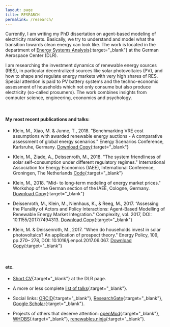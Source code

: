 ```yaml
---
layout: page
title: RESEARCH
permalink: /research/
---
```


Currently, I am writing my PhD dissertation on agent-based modeling of electricity markets. 
Basically, we try to understand and model what the transition towards clean energy can look like.
The work is located in the department of [Energy Systems Analysis](https://www.dlr.de/tt/en/desktopdefault.aspx/tabid-2904/4394_read-6500/){:target="_blank"} at the German Aerospace Center (DLR). 

I am researching the investment dynamics of renewable energy sources (RES), in particular decentralized sources like solar photovoltaics (PV), and how to shape and regulate energy markets with very high shares of RES. Special attention is paid to PV battery systems and the techno-economic assessment of households which not only consume but also produce electricity (so-called prosumers). The work combines insights from computer science, engineering, economics and psychology.

<br> 

#### <b>My most recent publications and talks:</b>

* Klein, M., Xiao, M. & Junne, T., 2018. "Benchmarking VRE cost assumptions with awarded renewable energy auctions - A comparative assessment of global energy scenarios." Energy Scenarios Conference, Karlsruhe, Germany. [Download Copy](https://zenodo.org/record/1435842){:target="_blank"}

* Klein, M., Ziade, A., Deissenroth, M., 2018. "The system friendliness of solar self-consumption under different regulatory regimes." International Association for Energy Economics (IAEE), International Conference, Groningen, The Netherlands [Code](https://gitlab.com/energy-systems-analysis/prosumerpolicy/){:target="_blank"}

* Klein, M., 2018. "Mid- to long-term modeling of energy market prices." Workshop of the German section of the IAEE, Cologne, Germany. [Download Copy](/data/Martin_Klein_DLR_GEE_Workshop_final_online.pdf){:target="_blank"}

* Deissenroth, M., Klein, M., Nienhaus, K., & Reeg, M., 2017. “Assessing the Plurality of Actors and Policy Interactions: Agent-Based Modelling of Renewable Energy Market Integration." Complexity, vol. 2017, DOI: 10.1155/2017/7494313. [Download Copy](http://downloads.hindawi.com/journals/complexity/2017/7494313.pdf){:target="_blank"}

* Klein, M. & Deissenroth, M., 2017. "When do households invest in solar photovoltaics? An application of prospect theory." Energy Policy, 109, pp.270– 278, DOI: 10.1016/j.enpol.2017.06.067. [Download Copy](https://arxiv.org/pdf/1808.05572.pdf){:target="_blank"}

<br> 

#### <b>etc.</b>

* [Short CV](https://www.dlr.de/tt/en/desktopdefault.aspx/tabid-4074/6449_read-30526/sortby-lastname/){:target="_blank"} at the DLR page.

* A more or less complete [list of talks](https://elib.dlr.de/cgi/search/archive/advanced?_action_search=1&dataset=archive&exp=0%7C1%7C-date%2Fcreators_name%2Ftitle%7Carchive%7C-%7Ccreators_name%3Acreators_name%3AALL%3AEQ%3Amartin+klein%7Csubjects%3Asubjects%3AANY%3AEQ%3Att-st%7C-%7Ceprint_status%3Aeprint_status%3AANY%3AEQ%3Aarchive&order=-date%2Fcreators_name%2Ftitle){:target="_blank"}. 

* Social links: [ORCID](https://orcid.org/0000-0001-7283-4707){:target="_blank"}, [ResearchGate](https://www.researchgate.net/profile/Martin_Klein14){:target="_blank"}, [Google Scholar](https://scholar.google.com/citations?user=naFPZPIAAAAJ){:target="_blank"}.

* Projects of others that deserve attention: [openMod](https://openmod-initiative.org/){:target="_blank"}, [WHOBS](hhttps://whobs.org/){:target="_blank"}, [renewables.ninja](https://www.renewables.ninja/){:target="_blank"}.
